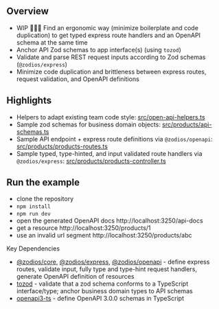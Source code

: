## Overview

- WIP 🚧👷‍♂️ Find an ergonomic way (minimize boilerplate and code duplication) to get typed express route handlers and an OpenAPI schema at the same time
- Anchor API Zod schemas to app interface(s) (using `tozod`)
- Validate and parse REST request inputs according to Zod schemas (`@zodios/express`)
- Minimize code duplication and brittleness between express routes, request validation, and OpenAPI definitions

## Highlights

- Helpers to adapt existing team code style: [src/open-api-helpers.ts](src/zodios-helpers.ts)
- Sample zod schemas for business domain objects: [src/products/api-schemas.ts](src/products/api-schemas.ts)
- Sample API endpoint + express route definitions via `@zodios/openapi`: [src/products/products-routes.ts](src/products/products-routes.ts)
- Sample typed, type-hinted, and input validated route handlers via `@zodios/express`: [src/products/products-controller.ts](src/products/products-controller.ts)


## Run the example

- clone the repository
- `npm install`
- `npm run dev`
- open the generated OpenAPI docs http://localhost:3250/api-docs
- get a resource http://localhost:3250/products/1
- use an invalid url segment http://localhost:3250/products/abc

Key Dependencies

- [@zodios/core](http://www.npmjs.com/package/@zodios/core), [@zodios/express](http://www.npmjs.com/package/@zodios/express), [@zodios/openapi](http://www.npmjs.com/package/@zodios/openapi) - define express routes, validate input, fully type and type-hint request handlers, generate OpenAPI definition of resources
- [tozod](https://www.npmjs.com/package/tozod) - validate that a zod schema conforms to a TypeScript interface/type; anchor business domain types to API schemas  
- [openapi3-ts](https://www.npmjs.com/package/openapi3-ts) - define OpenAPI 3.0.0 schemas in TypeScript
